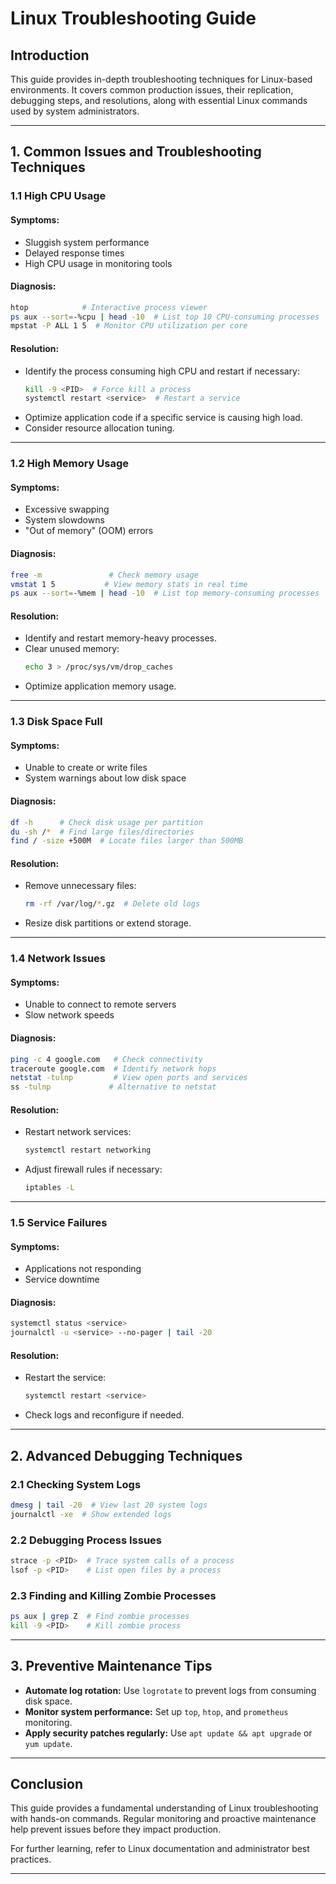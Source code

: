 # **Linux Troubleshooting Guide**

## **Introduction**
This guide provides in-depth troubleshooting techniques for Linux-based environments. It covers common production issues, their replication, debugging steps, and resolutions, along with essential Linux commands used by system administrators.

---

## **1. Common Issues and Troubleshooting Techniques**

### **1.1 High CPU Usage**
#### **Symptoms:**
- Sluggish system performance
- Delayed response times
- High CPU usage in monitoring tools

#### **Diagnosis:**
```bash
htop            # Interactive process viewer
ps aux --sort=-%cpu | head -10  # List top 10 CPU-consuming processes
mpstat -P ALL 1 5  # Monitor CPU utilization per core
```

#### **Resolution:**
- Identify the process consuming high CPU and restart if necessary:
  ```bash
  kill -9 <PID>  # Force kill a process
  systemctl restart <service>  # Restart a service
  ```
- Optimize application code if a specific service is causing high load.
- Consider resource allocation tuning.

---

### **1.2 High Memory Usage**
#### **Symptoms:**
- Excessive swapping
- System slowdowns
- "Out of memory" (OOM) errors

#### **Diagnosis:**
```bash
free -m               # Check memory usage
vmstat 1 5           # View memory stats in real time
ps aux --sort=-%mem | head -10  # List top memory-consuming processes
```

#### **Resolution:**
- Identify and restart memory-heavy processes.
- Clear unused memory:
  ```bash
  echo 3 > /proc/sys/vm/drop_caches
  ```
- Optimize application memory usage.

---

### **1.3 Disk Space Full**
#### **Symptoms:**
- Unable to create or write files
- System warnings about low disk space

#### **Diagnosis:**
```bash
df -h      # Check disk usage per partition
du -sh /*  # Find large files/directories
find / -size +500M  # Locate files larger than 500MB
```

#### **Resolution:**
- Remove unnecessary files:
  ```bash
  rm -rf /var/log/*.gz  # Delete old logs
  ```
- Resize disk partitions or extend storage.

---

### **1.4 Network Issues**
#### **Symptoms:**
- Unable to connect to remote servers
- Slow network speeds

#### **Diagnosis:**
```bash
ping -c 4 google.com   # Check connectivity
traceroute google.com  # Identify network hops
netstat -tulnp         # View open ports and services
ss -tulnp             # Alternative to netstat
```

#### **Resolution:**
- Restart network services:
  ```bash
  systemctl restart networking
  ```
- Adjust firewall rules if necessary:
  ```bash
  iptables -L
  ```

---

### **1.5 Service Failures**
#### **Symptoms:**
- Applications not responding
- Service downtime

#### **Diagnosis:**
```bash
systemctl status <service>
journalctl -u <service> --no-pager | tail -20
```

#### **Resolution:**
- Restart the service:
  ```bash
  systemctl restart <service>
  ```
- Check logs and reconfigure if needed.

---

## **2. Advanced Debugging Techniques**

### **2.1 Checking System Logs**
```bash
dmesg | tail -20  # View last 20 system logs
journalctl -xe  # Show extended logs
```

### **2.2 Debugging Process Issues**
```bash
strace -p <PID>  # Trace system calls of a process
lsof -p <PID>    # List open files by a process
```

### **2.3 Finding and Killing Zombie Processes**
```bash
ps aux | grep Z  # Find zombie processes
kill -9 <PID>    # Kill zombie process
```

---

## **3. Preventive Maintenance Tips**
- **Automate log rotation:** Use `logrotate` to prevent logs from consuming disk space.
- **Monitor system performance:** Set up `top`, `htop`, and `prometheus` monitoring.
- **Apply security patches regularly:** Use `apt update && apt upgrade` or `yum update`.

---

## **Conclusion**
This guide provides a fundamental understanding of Linux troubleshooting with hands-on commands. Regular monitoring and proactive maintenance help prevent issues before they impact production.

For further learning, refer to Linux documentation and administrator best practices.

---


